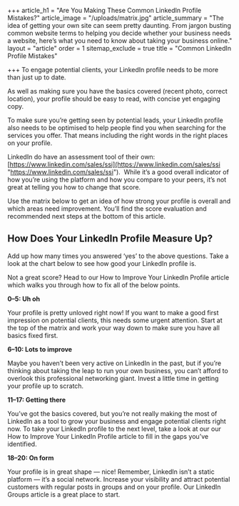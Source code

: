 +++
article_h1 = "Are You Making These Common LinkedIn Profile Mistakes?"
article_image = "/uploads/matrix.jpg"
article_summary = "The idea of getting your own site can seem pretty daunting. From jargon busting common website terms to helping you decide whether your business needs a website, here’s what you need to know about taking your business online."
layout = "article"
order = 1
sitemap_exclude = true
title = "Common LinkedIn Profile Mistakes"

+++
To engage potential clients, your LinkedIn profile needs to be more than just up to date. 

As well as making sure you have the basics covered (recent photo, correct location), your profile should be easy to read, with concise yet engaging copy.

To make sure you’re getting seen by potential leads, your LinkedIn profile also needs to be optimised to help people find you when searching for the services you offer. That means including the right words in the right places on your profile.

LinkedIn do have an assessment tool of their own: [https://www.linkedin.com/sales/ssi](https://www.linkedin.com/sales/ssi "https://www.linkedin.com/sales/ssi").  While it’s a good overall indicator of how you’re using the platform and how you compare to your peers, it’s not great at telling you how to change that score.

Use the matrix below to get an idea of how strong your profile is overall and which areas need improvement. You’ll find the score evaluation and recommended next steps at the bottom of this article.

## How Does Your LinkedIn Profile Measure Up? 

Add up how many times you answered ‘yes’ to the above questions. Take a look at the chart below to see how good your LinkedIn profile is. 

Not a great score? Head to our How to Improve Your LinkedIn Profile article which walks you through how to fix all of the below points.

**0–5: Uh oh** 

Your profile is pretty unloved right now! If you want to make a good first impression on potential clients, this needs some urgent attention. Start at the top of the matrix and work your way down to make sure you have all basics fixed first. 

**6–10: Lots to improve** 

Maybe you haven’t been very active on LinkedIn in the past, but if you’re thinking about taking the leap to run your own business, you can’t afford to overlook this professional networking giant. Invest a little time in getting your profile up to scratch.

**11–17: Getting there**

You’ve got the basics covered, but you’re not really making the most of LinkedIn as a tool to grow your business and engage potential clients right now. To take your LinkedIn profile to the next level, take a look at our our How to Improve Your LinkedIn Profile article to fill in the gaps you’ve identified. 

**18–20: On form** 

Your profile is in great shape — nice! Remember, LinkedIn isn’t a static platform — it’s a social network. Increase your visibility and attract potential customers with regular posts in groups and on your profile. Our LinkedIn Groups article is a great place to start.